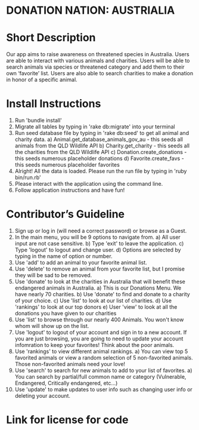 # DONATION NATION: AUSTRIALIA #

# Short Description 
Our app aims to raise awareness on threatened species in Australia. Users are able to interact with various animals and charities. Users will be able to search animals via species or threatened category and add them to their own ‘favorite’ list. Users are also able to search charities to make a donation in honor of a specific animal. 

# Install Instructions
1) Run 'bundle install'
2) Migrate all tables by typing in 'rake db:migrate' into your terminal
3) Run seed database file by typing in 'rake db:seed' to get all animal and charity data.
        a) Animal.get_database_animals_gov_au - this seeds all animals from the QLD Wildlife API
        b) Charity.get_charity - this seeds all the charities from the QLD Wildlife API
        c) Donation.create_donations - this seeds numerous placeholder donations
        d) Favorite.create_favs - this seeds numerous placeholder favorites
4) Alright! All the data is loaded. Please run the run file by typing in 'ruby bin/run.rb'
5) Please interact with the application using the command line.
6) Follow application instructions and have fun!

# Contributor’s Guideline
1) Sign up or log in (will need a correct password) or browse as a Guest.
2) In the main menu, you will be 9 options to navigate from.
        a) All user input are not case sensitive.
        b) Type 'exit' to leave the application. 
        c) Type 'logout' to logout and change user.
        d) Options are selected by typing in the name of option or number.
3) Use 'add' to add an animal to your favorite animal list.
4) Use 'delete' to remove an animal from your favorite list, but I promise they will be sad to be removed.
5) Use 'donate' to look at the charities in Australia that will benefit these endangered animals in Australia.
        a) This is our Donations Menu. We have nearly 70 charities. 
        b) Use 'donate' to find and donate to a charity of your choice.
        c) Use 'list' to look at our list of charities.
        d) Use 'rankings' to look at our top donors
        e) User 'view' to look at all the donations you have given to our charities
6) Use 'list' to browse through our nearly 400 Animals. You won't know whom will show up on the list. 
7) Use 'logout' to logout of your account and sign in to a new account. If you are just browsing, you are going to need to update your account infomration to keep your favorites! Think about the poor animals.
8) Use 'rankings' to view different animal rankings. 
        a) You can view top 5 favorited animals or view a random selection of 5 non-favorited animals. Those non-favorited animals need your love!
9) Use 'search' to search for new animals to add to your list of favorites.
        a) You can search by partial/full common name or category (Vulnerable, Endangered, Critically endangered, etc...)
10) Use 'update' to make updates to user info such as changing user info or deleting your account.


# Link for license for code
 
